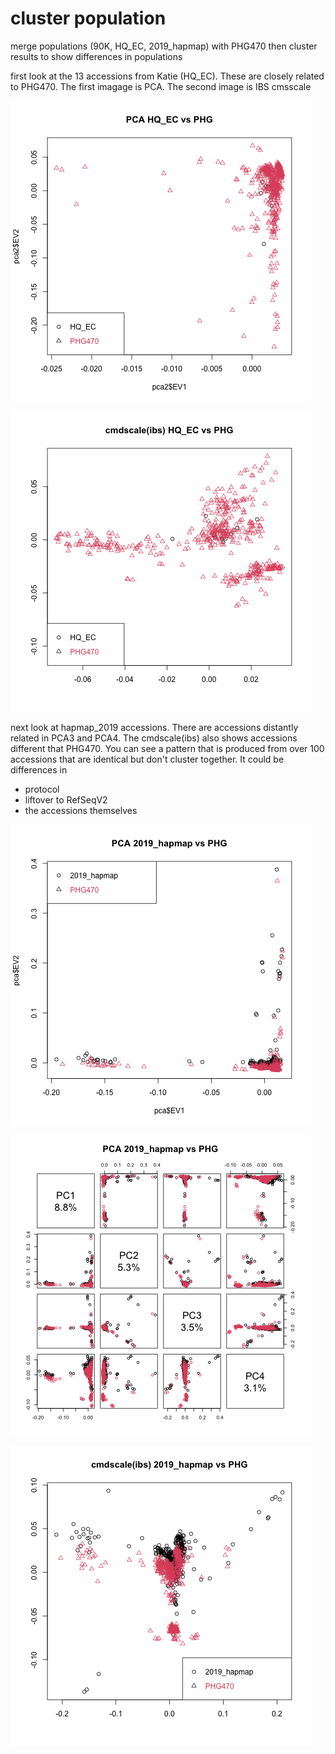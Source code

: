 # cluster population

merge populations (90K, HQ_EC, 2019_hapmap) with PHG470 then cluster results to show differences in populations

first look at the 13 accessions from Katie (HQ_EC). These are closely related to PHG470. The first imagage is PCA. The second image is IBS cmsscale

![PCA1](https://github.com/TriticeaeToolbox/PHGv2/blob/main/cluster-snprelate/images/snprelate-pca-HQEC.png)

![CMD1](https://github.com/TriticeaeToolbox/PHGv2/blob/main/cluster-snprelate/images/snprelate-cmdscale-HQEC.png)

next look at hapmap_2019 accessions. There are accessions distantly related in PCA3 and PCA4. The cmdscale(ibs) also shows accessions different that PHG470. You can see a pattern that is produced from over 100 accessions that are identical but don't cluster together. It could be differences in
- protocol
- liftover to RefSeqV2
- the accessions themselves

![PCA2](https://github.com/TriticeaeToolbox/PHGv2/blob/main/cluster-snprelate/images/snprelate-pca-2019hapmap.png)

![PCA3](https://github.com/TriticeaeToolbox/PHGv2/blob/main/cluster-snprelate/images/snprelate-pcapairs-2019hapmap.png)

![CMD2](https://github.com/TriticeaeToolbox/PHGv2/blob/main/cluster-snprelate/images/snprelate-cmdscale-2019hapmap.png)

